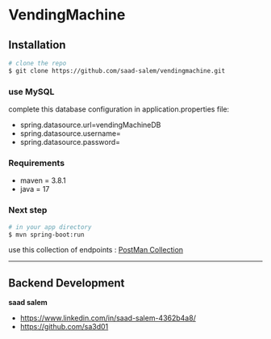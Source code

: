 # VendingMachine

## Installation

``` bash
# clone the repo
$ git clone https://github.com/saad-salem/vendingmachine.git
```
### use MySQL

complete this database configuration in application.properties file:
* spring.datasource.url=vendingMachineDB
* spring.datasource.username=
* spring.datasource.password=

### Requirements


* maven = 3.8.1
* java = 17


### Next step

``` bash
# in your app directory
$ mvn spring-boot:run
```


use this collection of endpoints : [PostMan Collection](https://www.getpostman.com/collections/c3cb3916ab5c0152239d)  



--- 


## Backend Development

**saad salem**
* <https://www.linkedin.com/in/saad-salem-4362b4a8/>
* <https://github.com/sa3d01>

